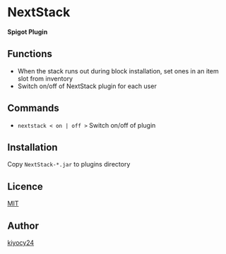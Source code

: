 # NextStack
**Spigot Plugin**

## Functions
- When the stack runs out during block installation, set ones in an item slot from inventory
- Switch on/off of NextStack plugin for each user

## Commands
- `nextstack < on | off >` Switch on/off of plugin

## Installation
Copy `NextStack-*.jar` to plugins directory

## Licence
[MIT](https://github.com/kanakiyo314/NextStack/blob/master/LICENCE)

## Author
[kiyocy24](https://github.com/kiyocy24)
